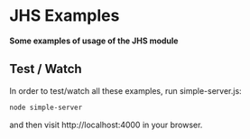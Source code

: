 # JHS Examples
**Some examples of usage of the JHS module**

## Test / Watch 
In order to test/watch all these examples, run simple-server.js:
```sh
node simple-server
```
and then visit http://localhost:4000 in your browser.
